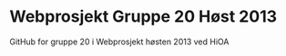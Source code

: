 Webprosjekt Gruppe 20 Høst 2013
===============================
GitHub for gruppe 20 i Webprosjekt høsten 2013 ved HiOA

